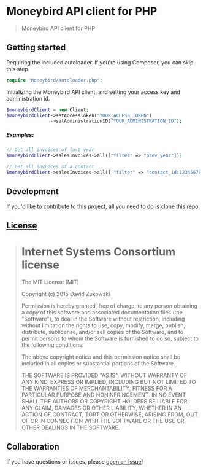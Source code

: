 # Moneybird API client for PHP

> Moneybird API client for PHP

## Getting started

Requiring the included autoloader. If you're using Composer, you can skip this step.

```php
require "Moneybird/Autoloader.php";
```
	
Initializing the Moneybird API client, and setting your access key and administration id.

```php
$moneybirdClient = new Client;
$moneybirdClient->setAccessToken("YOUR_ACCESS_TOKEN")
                ->setAdministrationID("YOUR_ADMINISTRATION_ID");
```

##### Examples:
```php
// Get all invoices of last year
$moneybirdClient->salesInvoices->all(["filter" => "prev_year"]);

// Get all invoices of a contact
$moneybirdClient->salesInvoices->all([ "filter" => "contact_id:123456789101112234" ]);
```
## Development

If you'd like to contribute to this project, all you need to do is clone [this repo](https://github.com/TriPSs/Moneybird-API) 

## [License](https://github.com/TriPSs/Moneybird-API/blob/master/LICENSE)

> Internet Systems Consortium license
> ===================================
>
> The MIT License (MIT)
>  
> Copyright (c) 2015 David Zukowski
>  
> Permission is hereby granted, free of charge, to any person obtaining a copy
> of this software and associated documentation files (the "Software"), to deal
> in the Software without restriction, including without limitation the rights
> to use, copy, modify, merge, publish, distribute, sublicense, and/or sell
> copies of the Software, and to permit persons to whom the Software is
> furnished to do so, subject to the following conditions:
>  
> The above copyright notice and this permission notice shall be included in all
> copies or substantial portions of the Software.
>  
> THE SOFTWARE IS PROVIDED "AS IS", WITHOUT WARRANTY OF ANY KIND, EXPRESS OR
> IMPLIED, INCLUDING BUT NOT LIMITED TO THE WARRANTIES OF MERCHANTABILITY,
> FITNESS FOR A PARTICULAR PURPOSE AND NONINFRINGEMENT. IN NO EVENT SHALL THE
> AUTHORS OR COPYRIGHT HOLDERS BE LIABLE FOR ANY CLAIM, DAMAGES OR OTHER
> LIABILITY, WHETHER IN AN ACTION OF CONTRACT, TORT OR OTHERWISE, ARISING FROM,
> OUT OF OR IN CONNECTION WITH THE SOFTWARE OR THE USE OR OTHER DEALINGS IN THE
> SOFTWARE.

## Collaboration

If you have questions or issues, please [open an issue](https://github.com/TriPSs/Moneybird-API/issues)!